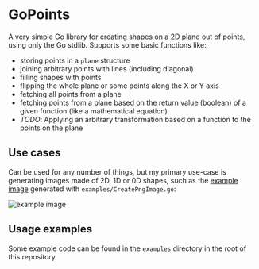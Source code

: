 # GoPoints

A very simple Go library for creating shapes on a 2D plane out of points, using only the Go stdlib. Supports some basic functions like:
- storing points in a `plane` structure
- joining arbitrary points with lines (including diagonal)
- filling shapes with points
- flipping the whole plane or some points along the X or Y axis
- fetching all points from a plane
- fetching points from a plane based on the return value (boolean) of a given function (like a mathematical equation)
- *TODO*: Applying an arbitrary transformation based on a function to the points on the plane

## Use cases

Can be used for any number of things, but my primary use-case is generating images made of 2D, 1D or 0D shapes, such as the [example image](https://github.com/TR-SLimey/gopoints/blob/master/example.png?raw=true) generated with `examples/CreatePngImage.go`:

![example image](https://github.com/TR-SLimey/gopoints/blob/master/example.png?raw=true)

## Usage examples

Some example code can be found in the `examples` directory in the root of this repository

